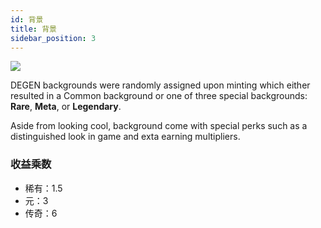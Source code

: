 ```yaml
---
id: 背景
title: 背景
sidebar_position: 3
---
```


![](/img/rngBackgrounds.gif)

DEGEN backgrounds were randomly assigned upon minting which either resulted in a Common background or one of three special backgrounds: **Rare**, **Meta**, or **Legendary**.

Aside from looking cool, background come with special perks such as a distinguished look in game and exta earning multipliers.

### 收益乘数

- 稀有：1.5
- 元：3
- 传奇：6

